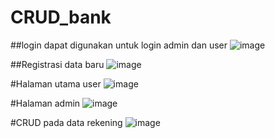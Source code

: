 # CRUD_bank

##login 
dapat digunakan untuk login admin dan user
![image](https://github.com/Doremie/CRUD_bank/assets/62737597/4e80d00b-a990-447c-9a79-83e0eb871121)

##Registrasi data baru
![image](https://github.com/Doremie/CRUD_bank/assets/62737597/0ad5779c-f89b-4285-a507-b72cf29baba2)

#Halaman utama user
![image](https://github.com/Doremie/CRUD_bank/assets/62737597/6b96e7f0-b578-41d4-8f37-e05265ee4d54)

#Halaman admin
![image](https://github.com/Doremie/CRUD_bank/assets/62737597/e07aaf79-d75a-4a96-b863-8076f68197c6)

#CRUD pada data rekening
![image](https://github.com/Doremie/CRUD_bank/assets/62737597/0e5dc454-9aa3-4e8f-8ba1-332290b3d1e0)
